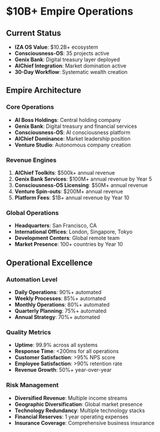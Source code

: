 # $10B+ Empire Operations

## Current Status
- **IZA OS Value**: $10.2B+ ecosystem
- **Consciousness-OS**: 35 projects active
- **Genix Bank**: Digital treasury layer deployed
- **AIChief Integration**: Market domination active
- **30-Day Workflow**: Systematic wealth creation

## Empire Architecture

### Core Operations
- **AI Boss Holdings**: Central holding company
- **Genix Bank**: Digital treasury and financial services
- **Consciousness-OS**: AI consciousness platform
- **AIChief Dominance**: Market leadership position
- **Venture Studio**: Autonomous company creation

### Revenue Engines
1. **AIChief Toolkits**: $500k+ annual revenue
2. **Genix Bank Services**: $100M+ annual revenue by Year 5
3. **Consciousness-OS Licensing**: $50M+ annual revenue
4. **Venture Spin-outs**: $200M+ annual revenue
5. **Platform Fees**: $1B+ annual revenue by Year 10

### Global Operations
- **Headquarters**: San Francisco, CA
- **International Offices**: London, Singapore, Tokyo
- **Development Centers**: Global remote team
- **Market Presence**: 100+ countries by Year 10

## Operational Excellence

### Automation Level
- **Daily Operations**: 90%+ automated
- **Weekly Processes**: 85%+ automated
- **Monthly Operations**: 80%+ automated
- **Quarterly Planning**: 75%+ automated
- **Annual Strategy**: 70%+ automated

### Quality Metrics
- **Uptime**: 99.9% across all systems
- **Response Time**: <200ms for all operations
- **Customer Satisfaction**: >95% NPS score
- **Employee Satisfaction**: >90% retention rate
- **Revenue Growth**: 50%+ year-over-year

### Risk Management
- **Diversified Revenue**: Multiple income streams
- **Geographic Diversification**: Global market presence
- **Technology Redundancy**: Multiple technology stacks
- **Financial Reserves**: 1 year operating expenses
- **Insurance Coverage**: Comprehensive business insurance
